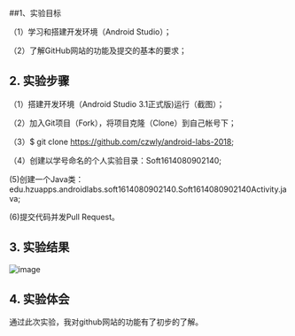 ##1、实验目标

（1）学习和搭建开发环境（Android Studio）；

（2）了解GitHub网站的功能及提交的基本的要求；

## 2. 实验步骤

（1）搭建开发环境（Android Studio 3.1正式版)运行（截图）；

（2）加入Git项目（Fork），将项目克隆（Clone）到自己帐号下；

（3）$ git clone https://github.com/czwly/android-labs-2018;

（4）创建以学号命名的个人实验目录：Soft1614080902140;

(5)创建一个Java类：edu.hzuapps.androidlabs.soft1614080902140.Soft1614080902140Activity.java;

(6)提交代码并发Pull Request。

## 3. 实验结果

![image](https://github.com/czwly/android-labs-2018/blob/master/Soft1614080902140/report1.png)

## 4. 实验体会

通过此次实验，我对github网站的功能有了初步的了解。
